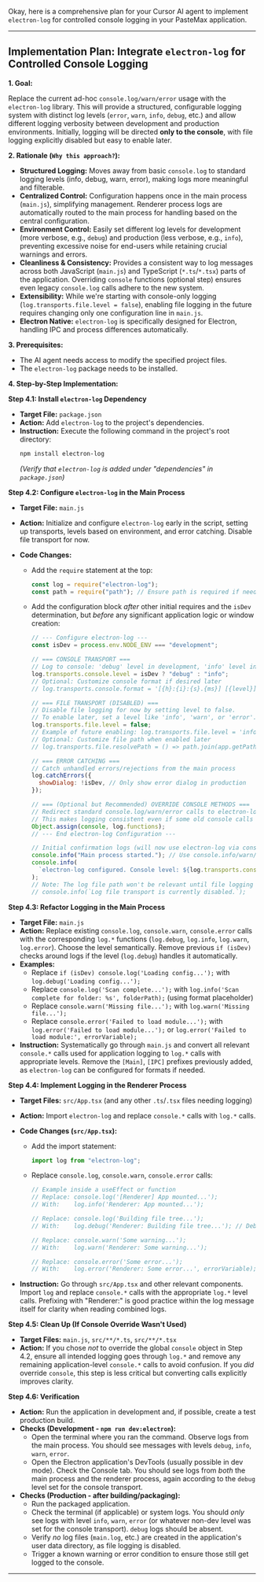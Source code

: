 Okay, here is a comprehensive plan for your Cursor AI agent to implement `electron-log` for controlled console logging in your PasteMax application.

---

## Implementation Plan: Integrate `electron-log` for Controlled Console Logging

**1. Goal:**

Replace the current ad-hoc `console.log/warn/error` usage with the `electron-log` library. This will provide a structured, configurable logging system with distinct log levels (`error`, `warn`, `info`, `debug`, etc.) and allow different logging verbosity between development and production environments. Initially, logging will be directed **only to the console**, with file logging explicitly disabled but easy to enable later.

**2. Rationale (`Why this approach?`):**

- **Structured Logging:** Moves away from basic `console.log` to standard logging levels (info, debug, warn, error), making logs more meaningful and filterable.
- **Centralized Control:** Configuration happens once in the main process (`main.js`), simplifying management. Renderer process logs are automatically routed to the main process for handling based on the central configuration.
- **Environment Control:** Easily set different log levels for development (more verbose, e.g., `debug`) and production (less verbose, e.g., `info`), preventing excessive noise for end-users while retaining crucial warnings and errors.
- **Cleanliness & Consistency:** Provides a consistent way to log messages across both JavaScript (`main.js`) and TypeScript (`*.ts`/`*.tsx`) parts of the application. Overriding `console` functions (optional step) ensures even legacy `console.log` calls adhere to the new system.
- **Extensibility:** While we're starting with console-only logging (`log.transports.file.level = false`), enabling file logging in the future requires changing only one configuration line in `main.js`.
- **Electron Native:** `electron-log` is specifically designed for Electron, handling IPC and process differences automatically.

**3. Prerequisites:**

- The AI agent needs access to modify the specified project files.
- The `electron-log` package needs to be installed.

**4. Step-by-Step Implementation:**

**Step 4.1: Install `electron-log` Dependency**

- **Target File:** `package.json`
- **Action:** Add `electron-log` to the project's dependencies.
- **Instruction:** Execute the following command in the project's root directory:
  ```bash
  npm install electron-log
  ```
  _(Verify that `electron-log` is added under "dependencies" in `package.json`)_

**Step 4.2: Configure `electron-log` in the Main Process**

- **Target File:** `main.js`
- **Action:** Initialize and configure `electron-log` early in the script, setting up transports, levels based on environment, and error catching. Disable file transport for now.
- **Code Changes:**

  - Add the `require` statement at the top:
    ```javascript
    const log = require("electron-log");
    const path = require("path"); // Ensure path is required if needed later
    ```
  - Add the configuration block _after_ other initial requires and the `isDev` determination, but _before_ any significant application logic or window creation:

    ```javascript
    // --- Configure electron-log ---
    const isDev = process.env.NODE_ENV === "development";

    // === CONSOLE TRANSPORT ===
    // Log to console: 'debug' level in development, 'info' level in production.
    log.transports.console.level = isDev ? "debug" : "info";
    // Optional: Customize console format if desired later
    // log.transports.console.format = '[{h}:{i}:{s}.{ms}] [{level}] {text}';

    // === FILE TRANSPORT (DISABLED) ===
    // Disable file logging for now by setting level to false.
    // To enable later, set a level like 'info', 'warn', or 'error'.
    log.transports.file.level = false;
    // Example of future enabling: log.transports.file.level = 'info';
    // Optional: Customize file path when enabled later
    // log.transports.file.resolvePath = () => path.join(app.getPath('userData'), 'logs', 'main.log');

    // === ERROR CATCHING ===
    // Catch unhandled errors/rejections from the main process
    log.catchErrors({
      showDialog: !isDev, // Only show error dialog in production
    });

    // === (Optional but Recommended) OVERRIDE CONSOLE METHODS ===
    // Redirect standard console.log/warn/error calls to electron-log
    // This makes logging consistent even if some old console calls remain.
    Object.assign(console, log.functions);
    // --- End electron-log Configuration ---

    // Initial confirmation logs (will now use electron-log via console override)
    console.info("Main process started."); // Use console.info/warn/error or log.* directly
    console.info(
      `electron-log configured. Console level: ${log.transports.console.level}, File level: ${log.transports.file.level}`
    );
    // Note: The log file path won't be relevant until file logging is enabled.
    // console.info(`Log file transport is currently disabled.`);
    ```

**Step 4.3: Refactor Logging in the Main Process**

- **Target File:** `main.js`
- **Action:** Replace existing `console.log`, `console.warn`, `console.error` calls with the corresponding `log.*` functions (`log.debug`, `log.info`, `log.warn`, `log.error`). Choose the level semantically. Remove previous `if (isDev)` checks around logs if the level (`log.debug`) handles it automatically.
- **Examples:**
  - Replace `if (isDev) console.log('Loading config...');` with `log.debug('Loading config...');`
  - Replace `console.log('Scan complete...');` with `log.info('Scan complete for folder: %s', folderPath);` (using format placeholder)
  - Replace `console.warn('Missing file...');` with `log.warn('Missing file...');`
  - Replace `console.error('Failed to load module...');` with `log.error('Failed to load module...');` or `log.error('Failed to load module:', errorVariable);`
- **Instruction:** Systematically go through `main.js` and convert all relevant `console.*` calls used for application logging to `log.*` calls with appropriate levels. Remove the `[Main]`, `[IPC]` prefixes previously added, as `electron-log` can be configured for formats if needed.

**Step 4.4: Implement Logging in the Renderer Process**

- **Target Files:** `src/App.tsx` (and any other `.ts`/`.tsx` files needing logging)
- **Action:** Import `electron-log` and replace `console.*` calls with `log.*` calls.
- **Code Changes (`src/App.tsx`):**

  - Add the import statement:
    ```typescript
    import log from "electron-log";
    ```
  - Replace `console.log`, `console.warn`, `console.error` calls:

    ```typescript
    // Example inside a useEffect or function
    // Replace: console.log('[Renderer] App mounted...');
    // With:    log.info('Renderer: App mounted...');

    // Replace: console.log('Building file tree...');
    // With:    log.debug('Renderer: Building file tree...'); // Debug level for verbose operations

    // Replace: console.warn('Some warning...');
    // With:    log.warn('Renderer: Some warning...');

    // Replace: console.error('Some error...');
    // With:    log.error('Renderer: Some error...', errorVariable);
    ```

- **Instruction:** Go through `src/App.tsx` and other relevant components. Import `log` and replace `console.*` calls with the appropriate `log.*` level calls. Prefixing with "Renderer:" is good practice within the log message itself for clarity when reading combined logs.

**Step 4.5: Clean Up (If Console Override Wasn't Used)**

- **Target Files:** `main.js`, `src/**/*.ts`, `src/**/*.tsx`
- **Action:** If you chose _not_ to override the global `console` object in Step 4.2, ensure all intended logging goes through `log.*` and remove any remaining application-level `console.*` calls to avoid confusion. If you _did_ override `console`, this step is less critical but converting calls explicitly improves clarity.

**Step 4.6: Verification**

- **Action:** Run the application in development and, if possible, create a test production build.
- **Checks (Development - `npm run dev:electron`):**
  - Open the terminal where you ran the command. Observe logs from the main process. You should see messages with levels `debug`, `info`, `warn`, `error`.
  - Open the Electron application's DevTools (usually possible in dev mode). Check the Console tab. You should see logs from _both_ the main process and the renderer process, again according to the `debug` level set for the console transport.
- **Checks (Production - after building/packaging):**
  - Run the packaged application.
  - Check the terminal (if applicable) or system logs. You should _only_ see logs with level `info`, `warn`, `error` (or whatever non-dev level was set for the console transport). `debug` logs should be absent.
  - Verify _no_ log files (`main.log`, etc.) are created in the application's user data directory, as file logging is disabled.
  - Trigger a known warning or error condition to ensure those still get logged to the console.

---
